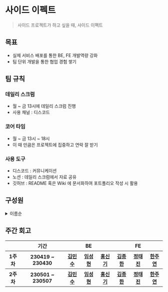 # 사이드 이펙트
> 사이드 프로젝트가 하고 싶을 때, 사이드 이펙트

## 목표
- 실제 서비스 배포를 통한 BE, FE 개발역량 강화
- 팀 단위 개발을 통한 협업 경험 쌓기

## 팀 규칙
### 데일리 스크럼
- 월 ~ 금 13시에 데일리 스크럼 진행
- 사용 채널 : 디스코드
### 코어 타임
- 월 ~ 금 13시 ~ 18시
- 이 때 만큼은 프로젝트에 집중하고 연락 잘 받기
### 사용 도구
- 디스코드 : 커뮤니케이션
- 노션 : 데일리 스크럼에서 자료 공유
- 깃허브 : README 혹은 Wiki 에 문서화하여 포트폴리오 작성 시 활용

## 구성원

<details>
	<summary>이름순</summary>

<table>
	<tbody>
		<tr>
			<th rowspan="2">BE 개발</th>
			<th><img width="150px" src="https://github.com/xjfcnfw3.png" alt="김민수"/></th>
			<th><img width="150px" src="https://github.com/sksrpf1126.png" alt="임성현"/></th>
			<th><img width="150px" src="https://github.com/tlsrl6427.png" alt="홍신기"/></th>
		</tr>
		<tr>
			<th><a href="https://github.com/xjfcnfw3" target="_blank">김민수</a></th>
			<th><a href="https://github.com/sksrpf1126" target="_blank">임성현</a></th>
			<th><a href="https://github.com/tlsrl6427" target="_blank">홍신기</a></th>
		</tr>
		<tr>
			<th rowspan="2">FE 개발</th>
			<th><img width="150px" src="https://github.com/jong-k.png" alt="김종한"/></th>
			<th><img width="150px" src="https://github.com/taejinii.png" alt="정태진"/></th>
			<th><img width="150px" src="https://github.com/ju-ju2.png" alt="한주연"/></th>
		</tr>		
		<tr>
			<th><a href="https://github.com/jong-k" target="_blank">김종한</a></th>
			<th><a href="https://github.com/taejinii" target="_blank">정태진</a></th>
			<th><a href="https://github.com/ju-ju2" target="_blank">한주연</a></th>
		</tr>	
	</tbody>
</table>

</details>

## 주간 회고

<table>
	<tbody>
		<tr>
			<th></th>
			<th>기간</th>
			<th colspan="3">BE</th>
			<th colspan="3">FE</th>
		</tr>
		<tr>
			<th>1주차</th>
			<th>230419 ~ 230430</th>
			<th><a href="https://github.com/Side-Effect-Team/.github/blob/main/%ED%9A%8C%EA%B3%A0/%EA%B9%80%EB%AF%BC%EC%88%98.md" target=_blank>김민수</a></th>
			<th><a href="https://github.com/Side-Effect-Team/.github/blob/main/%ED%9A%8C%EA%B3%A0/%EC%9E%84%EC%84%B1%ED%98%84.md" target=_blank>임성현</a></th>
			<th><a href="https://github.com/Side-Effect-Team/.github/blob/main/%ED%9A%8C%EA%B3%A0/%ED%99%8D%EC%8B%A0%EA%B8%B0.md" target=_blank>홍신기</a></th>
			<th><a href="https://github.com/Side-Effect-Team/.github/blob/main/%ED%9A%8C%EA%B3%A0/%EA%B9%80%EC%A2%85%ED%95%9C.md" target=_blank>김종한</a></th>
			<th><a href="https://github.com/Side-Effect-Team/.github/blob/main/%ED%9A%8C%EA%B3%A0/%EC%A0%95%ED%83%9C%EC%A7%84.md" target=_blank>정태진</a></th>
			<th><a href="https://github.com/Side-Effect-Team/.github/blob/main/%ED%9A%8C%EA%B3%A0/%ED%95%9C%EC%A3%BC%EC%97%B0.md" target=_blank>한주연</a></th>
		</tr>
		<tr>
			<th>2주차</th>
			<th>230501 ~ 230507</th>
			<th><a href="https://github.com/Side-Effect-Team/.github/blob/main/%ED%9A%8C%EA%B3%A0/%EA%B9%80%EB%AF%BC%EC%88%98.md" target=_blank>김민수</a></th>
			<th><a href="https://github.com/Side-Effect-Team/.github/blob/main/%ED%9A%8C%EA%B3%A0/%EC%9E%84%EC%84%B1%ED%98%84.md" target=_blank>임성현</a></th>
			<th><a href="https://github.com/Side-Effect-Team/.github/blob/main/%ED%9A%8C%EA%B3%A0/%ED%99%8D%EC%8B%A0%EA%B8%B0.md" target=_blank>홍신기</a></th>
			<th><a href="https://github.com/Side-Effect-Team/.github/blob/main/%ED%9A%8C%EA%B3%A0/%EA%B9%80%EC%A2%85%ED%95%9C.md" target=_blank>김종한</a></th>
			<th><a href="https://github.com/Side-Effect-Team/.github/blob/main/%ED%9A%8C%EA%B3%A0/%EC%A0%95%ED%83%9C%EC%A7%84.md" target=_blank>정태진</a></th>
			<th><a href="https://github.com/Side-Effect-Team/.github/blob/main/%ED%9A%8C%EA%B3%A0/%ED%95%9C%EC%A3%BC%EC%97%B0.md" target=_blank>한주연</a></th>
		</tr>
	</tbody>
</table>